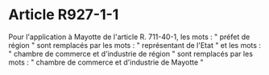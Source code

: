 # Article R927-1-1

Pour l'application à Mayotte de l'article R. 711-40-1, les mots :  "    préfet de région " sont remplacés par les mots : " représentant de l'Etat " et les mots : " chambre  de commerce et d'industrie de région " sont remplacés par les mots : " chambre de commerce et d'industrie de Mayotte "
